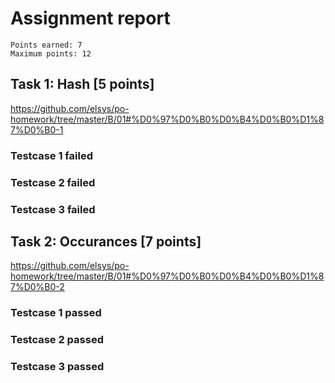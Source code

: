 # Assignment report
```
Points earned: 7
Maximum points: 12
```
## Task 1: Hash [5 points]
https://github.com/elsys/po-homework/tree/master/B/01#%D0%97%D0%B0%D0%B4%D0%B0%D1%87%D0%B0-1

### Testcase 1 failed
### Testcase 2 failed
### Testcase 3 failed
## Task 2: Occurances [7 points]
https://github.com/elsys/po-homework/tree/master/B/01#%D0%97%D0%B0%D0%B4%D0%B0%D1%87%D0%B0-2

### Testcase 1 passed
### Testcase 2 passed
### Testcase 3 passed
